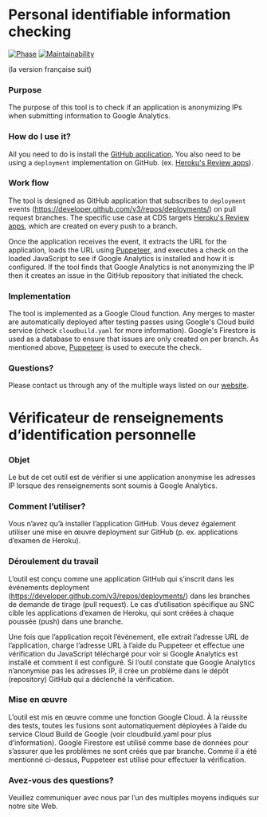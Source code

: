 # Personal identifiable information checking

[![Phase](https://img.shields.io/badge/Phase-Beta-22a7f0.svg)](https://digital.canada.ca/products/)  [![Maintainability](https://api.codeclimate.com/v1/badges/ccf646122e1d06265d4e/maintainability)](https://codeclimate.com/github/cds-snc/pii-checker/maintainability)

(la version française suit)

### Purpose

The purpose of this tool is to check if an application is anonymizing IPs when submitting information to Google Analytics.

### How do I use it?

All you need to do is install the [GitHub application](https://github.com/apps/cds-snc-pii-checker).
You also need to be using a `deployment` implementation on GitHub. (ex. [Heroku's Review apps](https://devcenter.heroku.com/articles/github-integration-review-apps)).

### Work flow

The tool is designed as GitHub application that subscribes to `deployment` events (https://developer.github.com/v3/repos/deployments/) on pull request branches. The specific use case at CDS targets [Heroku's Review apps](https://devcenter.heroku.com/articles/github-integration-review-apps), which are created on every push to a branch. 

Once the application receives the event, it extracts the URL for the application, loads the URL using [Puppeteer](https://github.com/GoogleChrome/puppeteer), and executes a check on the loaded JavaScript to see if Google Analytics is installed and how it is configured. If the tool finds that Google Analytics is not anonymizing the IP then it creates an issue in the GitHub repository that initiated the check.

### Implementation

The tool is implemented as a Google Cloud function. Any merges to master are automatically deployed after testing passes using Google's Cloud build service (check `cloudbuild.yaml` for more information). Google's Firestore is used as a database to ensure that issues are only created on per branch. As mentioned above, [Puppeteer](https://github.com/GoogleChrome/puppeteer) is used to execute the check.

### Questions?

Please contact us through any of the multiple ways listed on our [website](https://digital.canada.ca/).


# Vérificateur de renseignements d’identification personnelle

### Objet

Le but de cet outil est de vérifier si une application anonymise les adresses IP lorsque des renseignements sont soumis à Google Analytics.

### Comment l’utiliser?

Vous n’avez qu’à installer l’application GitHub. Vous devez également utiliser une mise en œuvre deployment sur GitHub (p. ex. applications d’examen de Heroku).

### Déroulement du travail

L’outil est conçu comme une application GitHub qui s’inscrit dans les événements deployment (https://developer.github.com/v3/repos/deployments/) dans les branches de demande de tirage (pull request). Le cas d’utilisation spécifique au SNC cible les applications d’examen de Heroku, qui sont créées à chaque poussée (push) dans une branche.

Une fois que l’application reçoit l’événement, elle extrait l’adresse URL de l’application, charge l’adresse URL à l’aide du Puppeteer et effectue une vérification du JavaScript téléchargé pour voir si Google Analytics est installé et comment il est configuré. Si l’outil constate que Google Analytics n’anonymise pas les adresses IP, il crée un problème dans le dépôt (repository) GitHub qui a déclenché la vérification.

### Mise en œuvre

L’outil est mis en œuvre comme une fonction Google Cloud. À la réussite des tests, toutes les fusions sont automatiquement déployées à l’aide du service Cloud Build de Google (voir cloudbuild.yaml pour plus d’information). Google Firestore est utilisé comme base de données pour s’assurer que les problèmes ne sont créés que par branche. Comme il a été mentionné ci-dessus, Puppeteer est utilisé pour effectuer la vérification.

### Avez-vous des questions?

Veuillez communiquer avec nous par l’un des multiples moyens indiqués sur notre site Web.



